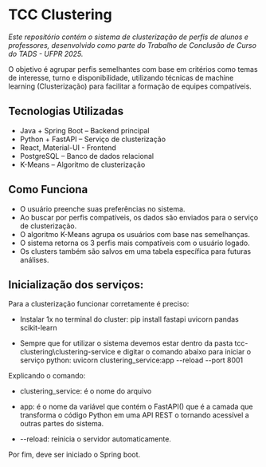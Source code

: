 # TCC Clustering

_Este repositório contém o sistema de clusterização de perfis de alunos e professores, desenvolvido como parte do Trabalho de Conclusão de Curso do TADS - UFPR 2025._

O objetivo é agrupar perfis semelhantes com base em critérios como temas de interesse, turno e disponibilidade, utilizando técnicas de machine learning (Clusterização) para facilitar a formação de equipes compatíveis.

## Tecnologias Utilizadas
* Java + Spring Boot – Backend principal
* Python + FastAPI – Serviço de clusterização
* React, Material-UI - Frontend
* PostgreSQL – Banco de dados relacional
* K-Means – Algoritmo de clusterização

## Como Funciona
* O usuário preenche suas preferências no sistema.
* Ao buscar por perfis compatíveis, os dados são enviados para o serviço de clusterização.
* O algoritmo K-Means agrupa os usuários com base nas semelhanças.
* O sistema retorna os 3 perfis mais compatíveis com o usuário logado.
* Os clusters também são salvos em uma tabela específica para futuras análises.

## Inicialização dos serviços:
Para a clusterização funcionar corretamente é preciso:

* Instalar 1x no terminal do cluster:
  pip install fastapi uvicorn pandas scikit-learn

* Sempre que for utilizar o sistema devemos estar dentro da pasta tcc-clustering\clustering-service e digitar o comando abaixo para iniciar o serviço python:
  uvicorn clustering_service:app --reload --port 8001

Explicando o comando:
* clustering_service: é o nome do arquivo

* app: é o nome da variável que contém o FastAPI() que é a camada que transforma o código Python em uma API REST o tornando acessível a outras partes do sistema.

* --reload: reinicia o servidor automaticamente.

Por fim, deve ser iniciado o Spring boot.
